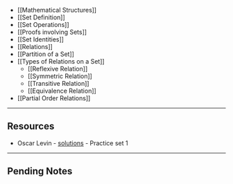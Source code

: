 
- [[Mathematical Structures]]
- [[Set Definition]]
- [[Set Operations]]
- [[Proofs involving Sets]]
- [[Set Identities]]
- [[Relations]]
- [[Partition of a Set]]
- [[Types of Relations on a Set]]
	- [[Reflexive Relation]]
	- [[Symmetric Relation]]
	- [[Transitive Relation]]
	- [[Equivalence Relation]]
- [[Partial Order Relations]]

---

## Resources

- Oscar Levin - [solutions](https://discrete.openmathbooks.org/dmoi3/sec_intro-sets.html) - Practice set 1

---

## Pending Notes
